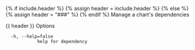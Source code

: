 {% if include.header %}
{% assign header = include.header %}
{% else %}
{% assign header = "###" %}
{% endif %}
Manage a chart's dependencies

{{ header }} Options

```shell
  -h, --help=false
            help for dependency
```


